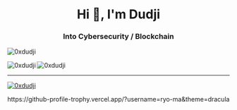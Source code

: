 <h1 align="center">Hi 👋, I'm Dudji</h1>
<h3 align="center">Into Cybersecurity / Blockchain</h3>

<p align="left"> <img src="https://komarev.com/ghpvc/?username=0xdudji&label=Profile%20views&color=0e75b6&style=flat" alt="0xdudji" /> </p>
  
<p><img align="left" src="https://github-readme-stats.vercel.app/api/top-langs?username=0xdudji&show_icons=true&locale=en&layout=compact" alt="0xdudji" /></p>

<p><img align="center" src="https://github-readme-streak-stats.herokuapp.com/?user=0xdudji&" alt="0xdudji" /></p>

-------

<p align="left"> <a href="https://github.com/ryo-ma&theme=dracula/github-profile-trophy"><img src="https://github-profile-trophy.vercel.app/?username=0xdudji" alt="0xdudji" /></a> </p>
https://github-profile-trophy.vercel.app/?username=ryo-ma&theme=dracula

